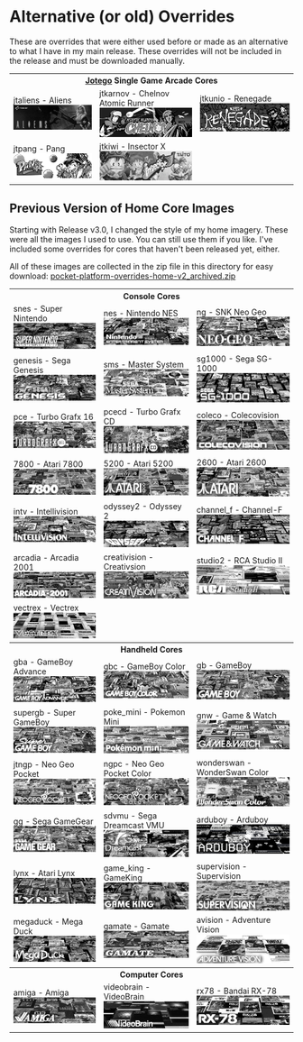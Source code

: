 # Alternative (or old) Overrides

These are overrides that were either used before or made as an alternative to what I have in my main release.  These overrides will not be included in the release and must be downloaded manually.


<table>
<tr><th colspan="3"><a href="https://patreon.com/jotego">Jotego</a> Single Game Arcade Cores</th></tr>
<tr>
 <td>jtaliens - Aliens <img src="pics/jtaliens.png" /></td> 
 <td>jtkarnov - Chelnov Atomic Runner <img src="pics/jtkarnov.png" /></td>
 <td>jtkunio - Renegade <img src="pics/jtkunio.png" /></td>
</tr>
<tr>
 <td>jtpang - Pang <img src="pics/jtpang.png" /></td>
 <td>jtkiwi - Insector X <img src="pics/jtkiwi.png" /></td>
</tr>
</table>

## Previous Version of Home Core Images

Starting with Release v3.0, I changed the style of my home imagery. These were all the images I used to use. You can still use them if you like. I've included some overrides for cores that haven't been released yet, either.

All of these images are collected in the zip file in this directory for easy download: <a href="pocket-platform-overrides-home-v2_archived.zip">pocket-platform-overrides-home-v2_archived.zip</a>

<table>
<tr><th colspan="3">Console Cores</th></tr>
<tr>
 <td>snes - Super Nintendo <img src="pics/snes.png" /></td>
 <td>nes - Nintendo NES <img src="pics/nes.png" /></td>
 <td>ng - SNK Neo Geo <img src="pics/ng.png" /></td>
</tr>
<tr>
 <td>genesis - Sega Genesis <img src="pics/genesis.png" /></td>
 <td>sms - Master System <img src="pics/sms.png" /></td>
 <td>sg1000 - Sega SG-1000 <img src="pics/sg1000.png" /></td>
</tr>
<tr>
 <td>pce - Turbo Grafx 16 <img src="pics/pce.png" /></td>
 <td>pcecd - Turbo Grafx CD <img src="pics/pcecd.png" /></td>
 <td>coleco - Colecovision <img src="pics/coleco.png" /></td>
</tr>
<tr>
 <td>7800 - Atari 7800 <img src="pics/7800.png" /></td>
 <td>5200 - Atari 5200 <img src="pics/5200.png" /></td>
 <td>2600 - Atari 2600 <img src="pics/2600.png" /></td>
</tr>
<tr>
 <td>intv - Intellivision <img src="pics/intv.png" /></td>
 <td>odyssey2 - Odyssey 2 <img src="pics/odyssey2.png" /></td>
 <td>channel_f - Channel-F <img src="pics/channel_f.png" /></td>
</tr>
<tr>
 <td>arcadia - Arcadia 2001 <img src="pics/arcadia.png" /></td>
 <td>creativision - Creativsion <img src="pics/creativision.png" /></td>
 <td>studio2 - RCA Studio II <img src="pics/studio2.png" /></td>
</tr>
<tr>
 <td>vectrex - Vectrex <img src="pics/vectrex.png" /></td> 
</tr>
<tr><th colspan="3">Handheld Cores</th></tr>
<tr>
 <td>gba - GameBoy Advance <img src="pics/gba.png" /></td>
 <td>gbc - GameBoy Color <img src="pics/gbc.png" /></td>
 <td>gb - GameBoy <img src="pics/gb.png" /></td>
</tr>
<tr>
 <td>supergb - Super GameBoy <img src="pics/sgb.png" /></td>
 <td>poke_mini - Pokemon Mini <img src="pics/poke_mini.png" /></td>
 <td>gnw - Game & Watch <img src="pics/gnw.png" /></td>
</tr>
<tr>
 <td>jtngp - Neo Geo Pocket <img src="pics/jtngp.png" /></td>
 <td>ngpc - Neo Geo Pocket Color <img src="pics/ngpc.png" /></td>
 <td>wonderswan - WonderSwan Color <img src="pics/wonderswan.png" /></td>
</tr>
<tr>
 <td>gg - Sega GameGear <img src="pics/gg.png" /></td>
 <td>sdvmu - Sega Dreamcast VMU <img src="pics/sdvmu.png" /></td>
 <td>arduboy - Arduboy <img src="pics/arduboy.png" /></td>
</tr>
<tr>
 <td>lynx - Atari Lynx <img src="pics/lynx.png" /></td>
 <td>game_king - GameKing <img src="pics/game_king.png" /></td>
 <td>supervision - Supervision <img src="pics/supervision.png" /></td>
</tr>
<tr>
 <td>megaduck - Mega Duck <img src="pics/mega_duck.png" /></td>
 <td>gamate - Gamate <img src="pics/gamate.png" /></td>
 <td>avision - Adventure Vision <img src="pics/avision.png" /></td>
</tr>
<tr><th colspan="3">Computer Cores</th></tr>
<tr>
 <td>amiga - Amiga <img src="pics/amiga.png" /></td>
 <td>videobrain - VideoBrain <img src="pics/videobrain.png" /></td>
 <td>rx78 - Bandai RX-78 <img src="pics/rx78.png" /></td>
</tr>
</table>

